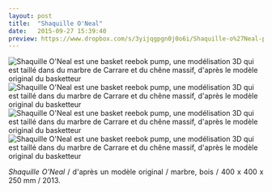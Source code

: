 ```yaml
---
layout: post
title:  "Shaquille O'Neal"
date:   2015-09-27 15:39:40
preview: https://www.dropbox.com/s/3yijqgpgn0j0o6i/Shaquille-o%27Neal-preview.jpg?raw=1
---
```


<img src="https://www.dropbox.com/s/zjf3zjsuo3symsf/Shaquille-O%27Neal-dessus.jpg?raw=1" alt="Shaquille O'Neal est une basket reebok pump, une mod&eacute;lisation 3D qui est taill&eacute; dans du marbre de Carrare et du ch&ecirc;ne massif, d'apr&egrave;s le mod&egrave;le original du basketteur">

<img src="https://www.dropbox.com/s/0r8dq57243ffeiy/Shaquille-O%27Neal-face.jpg?raw=1" alt="Shaquille O'Neal est une basket reebok pump, une mod&eacute;lisation 3D qui est taill&eacute; dans du marbre de Carrare et du ch&ecirc;ne massif, d'apr&egrave;s le mod&egrave;le original du basketteur">

<img src="https://www.dropbox.com/s/jg0a5iacakkgf7b/Shaquille-O%27Neal-face-oblique.jpg?raw=1" alt="Shaquille O'Neal est une basket reebok pump, une mod&eacute;lisation 3D qui est taill&eacute; dans du marbre de Carrare et du ch&ecirc;ne massif, d'apr&egrave;s le mod&egrave;le original du basketteur">

<img src="https://www.dropbox.com/s/969e23n43e4vra9/Shaquille-O%27Neal-gauche.jpg?raw=1" alt="Shaquille O'Neal est une basket reebok pump, une mod&eacute;lisation 3D qui est taill&eacute; dans du marbre de Carrare et du ch&ecirc;ne massif, d'apr&egrave;s le mod&egrave;le original du basketteur">

<p style="text-align:justify">
<span style="font-style: italic;">Shaquille O'Neal</span> / d'apr&egrave;s un mod&egrave;le original / marbre, bois / 400 x 400 x 250 mm / 2013.
</p>
